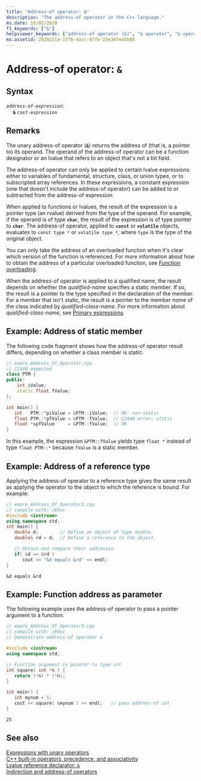 ```yaml
---
title: "Address-of operator: &"
description: "The address-of operator in the C++ language."
ms.date: 10/02/2020
f1_keywords: ["&"]
helpviewer_keywords: ["address-of operator (&)", "& operator", "& operator [C++], address-of operator"]
ms.assetid: 2828221a-15f6-4acc-87fe-25e34feebb88
---
```

# Address-of operator: `&`

## Syntax

*`address-of-expression`*:\
&emsp; **`&`** *`cast-expression`*

## Remarks

The unary address-of operator (**`&`**) returns the address of (that is, a pointer to) its operand. The operand of the address-of operator can be a function designator or an lvalue that refers to an object that's not a bit field.

The address-of operator can only be applied to certain lvalue expressions: either to variables of fundamental, structure, class, or union types, or to subscripted array references. In these expressions, a constant expression (one that doesn't include the address-of operator) can be added to or subtracted from the address-of expression.

When applied to functions or lvalues, the result of the expression is a pointer type (an rvalue) derived from the type of the operand. For example, if the operand is of type **`char`**, the result of the expression is of type pointer to **`char`**. The address-of operator, applied to **`const`** or **`volatile`** objects, evaluates to `const type *` or `volatile type *`, where `type` is the type of the original object.

You can only take the address of an overloaded function when it's clear which version of the function is referenced. For more information about how to obtain the address of a particular overloaded function, see [Function overloading](function-overloading.md).

When the address-of operator is applied to a qualified name, the result depends on whether the *qualified-name* specifies a static member. If so, the result is a pointer to the type specified in the declaration of the member. For a member that isn't static, the result is a pointer to the member *name* of the class indicated by *qualified-class-name*. For more information about *qualified-class-name*, see [Primary expressions](../cpp/primary-expressions.md).

## Example: Address of static member

The following code fragment shows how the address-of operator result differs, depending on whether a class member is static:

```cpp
// expre_Address_Of_Operator.cpp
// C2440 expected
class PTM {
public:
    int iValue;
    static float fValue;
};

int main() {
   int   PTM::*piValue = &PTM::iValue;  // OK: non-static
   float PTM::*pfValue = &PTM::fValue;  // C2440 error: static
   float *spfValue     = &PTM::fValue;  // OK
}
```

In this example, the expression `&PTM::fValue` yields type `float *` instead of type `float PTM::*` because `fValue` is a static member.

## Example: Address of a reference type

Applying the address-of operator to a reference type gives the same result as applying the operator to the object to which the reference is bound. For example:

```cpp
// expre_Address_Of_Operator2.cpp
// compile with: /EHsc
#include <iostream>
using namespace std;
int main() {
   double d;        // Define an object of type double.
   double& rd = d;  // Define a reference to the object.

   // Obtain and compare their addresses
   if( &d == &rd )
      cout << "&d equals &rd" << endl;
}
```

```Output
&d equals &rd
```

## Example: Function address as parameter

The following example uses the address-of operator to pass a pointer argument to a function:

```cpp
// expre_Address_Of_Operator3.cpp
// compile with: /EHsc
// Demonstrate address-of operator &

#include <iostream>
using namespace std;

// Function argument is pointer to type int
int square( int *n ) {
   return (*n) * (*n);
}

int main() {
   int mynum = 5;
   cout << square( &mynum ) << endl;   // pass address of int
}
```

```Output
25
```

## See also

[Expressions with unary operators](../cpp/expressions-with-unary-operators.md)\
[C++ built-in operators, precedence, and associativity](../cpp/cpp-built-in-operators-precedence-and-associativity.md)\
[Lvalue reference declarator: `&`](../cpp/lvalue-reference-declarator-amp.md)\
[Indirection and address-of operators](../c-language/indirection-and-address-of-operators.md)
